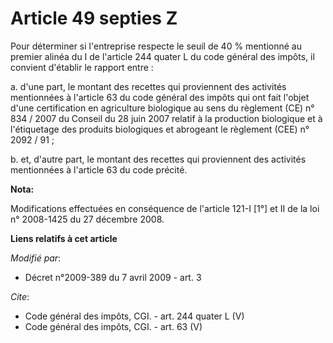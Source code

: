 # Article 49 septies Z

Pour déterminer si l'entreprise respecte le seuil de 40 % mentionné au premier alinéa du I de l'article 244 quater L du code
général des impôts, il convient d'établir le rapport entre : 

a. d'une part, le montant des recettes qui proviennent des activités mentionnées à l'article 63 du code général des impôts
qui ont fait l'objet d'une certification en agriculture biologique au sens du règlement (CE) n° 834 / 2007 du Conseil du 28
juin 2007 relatif à la production biologique et à l'étiquetage des produits biologiques et abrogeant le règlement (CEE) n°
2092 / 91 ; 

b. et, d'autre part, le montant des recettes qui proviennent des activités mentionnées à l'article 63 du code précité.

**Nota:**

Modifications effectuées en conséquence de l'article 121-I [1°] et II de la loi n° 2008-1425 du 27 décembre 2008.

**Liens relatifs à cet article**

_Modifié par_:

  - Décret n°2009-389 du 7 avril 2009 - art. 3

_Cite_:

  - Code général des impôts, CGI. - art. 244 quater L (V)
  - Code général des impôts, CGI. - art. 63 (V)
